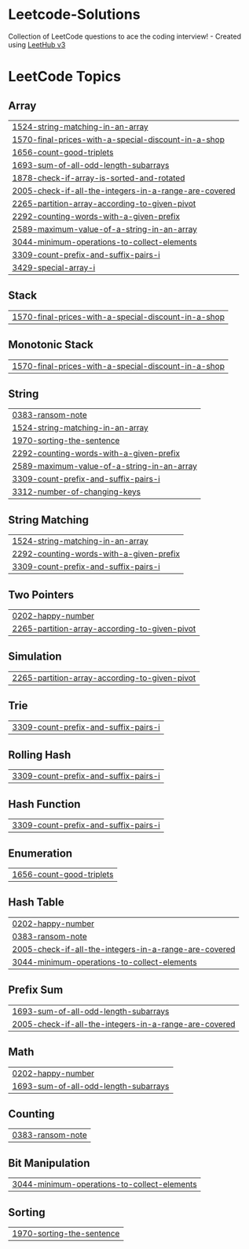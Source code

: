 # Leetcode-Solutions
Collection of LeetCode questions to ace the coding interview! - Created using [LeetHub v3](https://github.com/raphaelheinz/LeetHub-3.0)

<!---LeetCode Topics Start-->
# LeetCode Topics
## Array
|  |
| ------- |
| [1524-string-matching-in-an-array](https://github.com/MrLionByte/Leetcode-Solutions/tree/master/1524-string-matching-in-an-array) |
| [1570-final-prices-with-a-special-discount-in-a-shop](https://github.com/MrLionByte/Leetcode-Solutions/tree/master/1570-final-prices-with-a-special-discount-in-a-shop) |
| [1656-count-good-triplets](https://github.com/MrLionByte/Leetcode-Solutions/tree/master/1656-count-good-triplets) |
| [1693-sum-of-all-odd-length-subarrays](https://github.com/MrLionByte/Leetcode-Solutions/tree/master/1693-sum-of-all-odd-length-subarrays) |
| [1878-check-if-array-is-sorted-and-rotated](https://github.com/MrLionByte/Leetcode-Solutions/tree/master/1878-check-if-array-is-sorted-and-rotated) |
| [2005-check-if-all-the-integers-in-a-range-are-covered](https://github.com/MrLionByte/Leetcode-Solutions/tree/master/2005-check-if-all-the-integers-in-a-range-are-covered) |
| [2265-partition-array-according-to-given-pivot](https://github.com/MrLionByte/Leetcode-Solutions/tree/master/2265-partition-array-according-to-given-pivot) |
| [2292-counting-words-with-a-given-prefix](https://github.com/MrLionByte/Leetcode-Solutions/tree/master/2292-counting-words-with-a-given-prefix) |
| [2589-maximum-value-of-a-string-in-an-array](https://github.com/MrLionByte/Leetcode-Solutions/tree/master/2589-maximum-value-of-a-string-in-an-array) |
| [3044-minimum-operations-to-collect-elements](https://github.com/MrLionByte/Leetcode-Solutions/tree/master/3044-minimum-operations-to-collect-elements) |
| [3309-count-prefix-and-suffix-pairs-i](https://github.com/MrLionByte/Leetcode-Solutions/tree/master/3309-count-prefix-and-suffix-pairs-i) |
| [3429-special-array-i](https://github.com/MrLionByte/Leetcode-Solutions/tree/master/3429-special-array-i) |
## Stack
|  |
| ------- |
| [1570-final-prices-with-a-special-discount-in-a-shop](https://github.com/MrLionByte/Leetcode-Solutions/tree/master/1570-final-prices-with-a-special-discount-in-a-shop) |
## Monotonic Stack
|  |
| ------- |
| [1570-final-prices-with-a-special-discount-in-a-shop](https://github.com/MrLionByte/Leetcode-Solutions/tree/master/1570-final-prices-with-a-special-discount-in-a-shop) |
## String
|  |
| ------- |
| [0383-ransom-note](https://github.com/MrLionByte/Leetcode-Solutions/tree/master/0383-ransom-note) |
| [1524-string-matching-in-an-array](https://github.com/MrLionByte/Leetcode-Solutions/tree/master/1524-string-matching-in-an-array) |
| [1970-sorting-the-sentence](https://github.com/MrLionByte/Leetcode-Solutions/tree/master/1970-sorting-the-sentence) |
| [2292-counting-words-with-a-given-prefix](https://github.com/MrLionByte/Leetcode-Solutions/tree/master/2292-counting-words-with-a-given-prefix) |
| [2589-maximum-value-of-a-string-in-an-array](https://github.com/MrLionByte/Leetcode-Solutions/tree/master/2589-maximum-value-of-a-string-in-an-array) |
| [3309-count-prefix-and-suffix-pairs-i](https://github.com/MrLionByte/Leetcode-Solutions/tree/master/3309-count-prefix-and-suffix-pairs-i) |
| [3312-number-of-changing-keys](https://github.com/MrLionByte/Leetcode-Solutions/tree/master/3312-number-of-changing-keys) |
## String Matching
|  |
| ------- |
| [1524-string-matching-in-an-array](https://github.com/MrLionByte/Leetcode-Solutions/tree/master/1524-string-matching-in-an-array) |
| [2292-counting-words-with-a-given-prefix](https://github.com/MrLionByte/Leetcode-Solutions/tree/master/2292-counting-words-with-a-given-prefix) |
| [3309-count-prefix-and-suffix-pairs-i](https://github.com/MrLionByte/Leetcode-Solutions/tree/master/3309-count-prefix-and-suffix-pairs-i) |
## Two Pointers
|  |
| ------- |
| [0202-happy-number](https://github.com/MrLionByte/Leetcode-Solutions/tree/master/0202-happy-number) |
| [2265-partition-array-according-to-given-pivot](https://github.com/MrLionByte/Leetcode-Solutions/tree/master/2265-partition-array-according-to-given-pivot) |
## Simulation
|  |
| ------- |
| [2265-partition-array-according-to-given-pivot](https://github.com/MrLionByte/Leetcode-Solutions/tree/master/2265-partition-array-according-to-given-pivot) |
## Trie
|  |
| ------- |
| [3309-count-prefix-and-suffix-pairs-i](https://github.com/MrLionByte/Leetcode-Solutions/tree/master/3309-count-prefix-and-suffix-pairs-i) |
## Rolling Hash
|  |
| ------- |
| [3309-count-prefix-and-suffix-pairs-i](https://github.com/MrLionByte/Leetcode-Solutions/tree/master/3309-count-prefix-and-suffix-pairs-i) |
## Hash Function
|  |
| ------- |
| [3309-count-prefix-and-suffix-pairs-i](https://github.com/MrLionByte/Leetcode-Solutions/tree/master/3309-count-prefix-and-suffix-pairs-i) |
## Enumeration
|  |
| ------- |
| [1656-count-good-triplets](https://github.com/MrLionByte/Leetcode-Solutions/tree/master/1656-count-good-triplets) |
## Hash Table
|  |
| ------- |
| [0202-happy-number](https://github.com/MrLionByte/Leetcode-Solutions/tree/master/0202-happy-number) |
| [0383-ransom-note](https://github.com/MrLionByte/Leetcode-Solutions/tree/master/0383-ransom-note) |
| [2005-check-if-all-the-integers-in-a-range-are-covered](https://github.com/MrLionByte/Leetcode-Solutions/tree/master/2005-check-if-all-the-integers-in-a-range-are-covered) |
| [3044-minimum-operations-to-collect-elements](https://github.com/MrLionByte/Leetcode-Solutions/tree/master/3044-minimum-operations-to-collect-elements) |
## Prefix Sum
|  |
| ------- |
| [1693-sum-of-all-odd-length-subarrays](https://github.com/MrLionByte/Leetcode-Solutions/tree/master/1693-sum-of-all-odd-length-subarrays) |
| [2005-check-if-all-the-integers-in-a-range-are-covered](https://github.com/MrLionByte/Leetcode-Solutions/tree/master/2005-check-if-all-the-integers-in-a-range-are-covered) |
## Math
|  |
| ------- |
| [0202-happy-number](https://github.com/MrLionByte/Leetcode-Solutions/tree/master/0202-happy-number) |
| [1693-sum-of-all-odd-length-subarrays](https://github.com/MrLionByte/Leetcode-Solutions/tree/master/1693-sum-of-all-odd-length-subarrays) |
## Counting
|  |
| ------- |
| [0383-ransom-note](https://github.com/MrLionByte/Leetcode-Solutions/tree/master/0383-ransom-note) |
## Bit Manipulation
|  |
| ------- |
| [3044-minimum-operations-to-collect-elements](https://github.com/MrLionByte/Leetcode-Solutions/tree/master/3044-minimum-operations-to-collect-elements) |
## Sorting
|  |
| ------- |
| [1970-sorting-the-sentence](https://github.com/MrLionByte/Leetcode-Solutions/tree/master/1970-sorting-the-sentence) |
<!---LeetCode Topics End-->